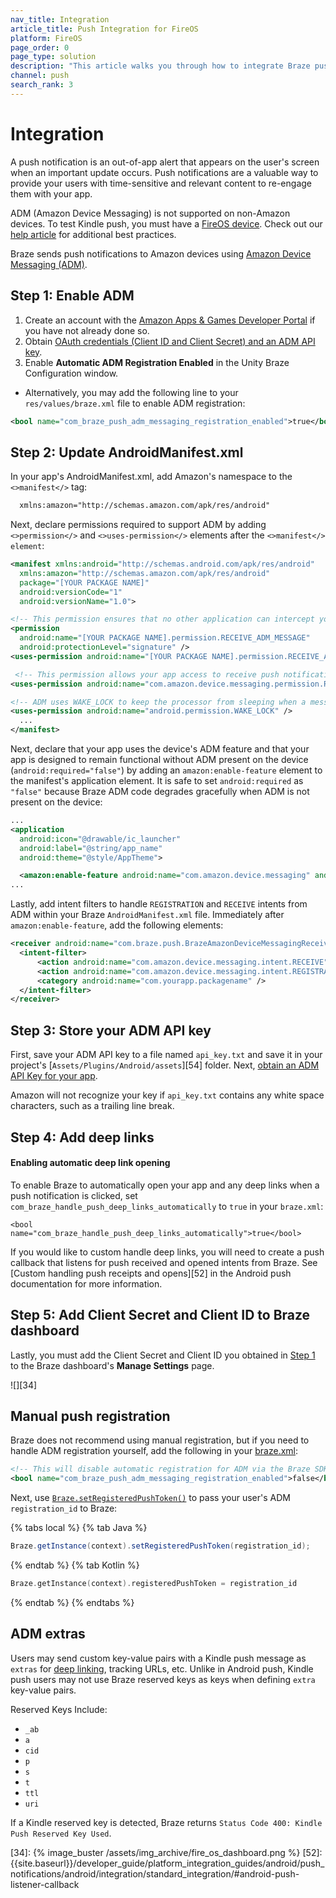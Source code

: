 ```yaml
---
nav_title: Integration
article_title: Push Integration for FireOS
platform: FireOS
page_order: 0
page_type: solution
description: "This article walks you through how to integrate Braze push notifications in your FireOS application."
channel: push
search_rank: 3
---
```


# Integration

A push notification is an out-of-app alert that appears on the user's screen when an important update occurs. Push notifications are a valuable way to provide your users with time-sensitive and relevant content to re-engage them with your app.

ADM (Amazon Device Messaging) is not supported on non-Amazon devices. To test Kindle push, you must have a [FireOS device][32]. Check out our [help article][8] for additional best practices.

Braze sends push notifications to Amazon devices using [Amazon Device Messaging (ADM)][14].

## Step 1: Enable ADM

1. Create an account with the [Amazon Apps & Games Developer Portal][10] if you have not already done so.
2. Obtain [OAuth credentials (Client ID and Client Secret) and an ADM API key][11].
3. Enable **Automatic ADM Registration Enabled** in the Unity Braze Configuration window. 
  - Alternatively, you may add the following line to your `res/values/braze.xml` file to enable ADM registration:

  ```xml
  <bool name="com_braze_push_adm_messaging_registration_enabled">true</bool>
  ```

## Step 2: Update AndroidManifest.xml

In your app's AndroidManifest.xml, add Amazon's namespace to the `<>manifest</>` tag:

```xml
  xmlns:amazon="http://schemas.amazon.com/apk/res/android"
```

Next, declare permissions required to support ADM by adding `<>permission</>` and `<>uses-permission</>` elements after the `<>manifest</> element`:

  ```xml
  <manifest xmlns:android="http://schemas.android.com/apk/res/android"
    xmlns:amazon="http://schemas.amazon.com/apk/res/android"
    package="[YOUR PACKAGE NAME]"
    android:versionCode="1"
    android:versionName="1.0">

  <!-- This permission ensures that no other application can intercept your ADM messages. -->
  <permission
    android:name="[YOUR PACKAGE NAME].permission.RECEIVE_ADM_MESSAGE"
    android:protectionLevel="signature" />
  <uses-permission android:name="[YOUR PACKAGE NAME].permission.RECEIVE_ADM_MESSAGE" />

   <!-- This permission allows your app access to receive push notifications from ADM. -->
  <uses-permission android:name="com.amazon.device.messaging.permission.RECEIVE" />

  <!-- ADM uses WAKE_LOCK to keep the processor from sleeping when a message is received. -->
  <uses-permission android:name="android.permission.WAKE_LOCK" />
    ...
  </manifest>
```

Next, declare that your app uses the device's ADM feature and that your app is designed to remain functional without ADM present on the device (`android:required="false"`) by adding an `amazon:enable-feature` element to the manifest's application element. It is safe to set `android:required` as `"false"` because Braze ADM code degrades gracefully when ADM is not present on the device:

  ```xml
  ...
  <application
    android:icon="@drawable/ic_launcher"
    android:label="@string/app_name"
    android:theme="@style/AppTheme">

    <amazon:enable-feature android:name="com.amazon.device.messaging" android:required="false"/>
  ...
  ```

Lastly, add intent filters to handle `REGISTRATION` and `RECEIVE` intents from ADM within your Braze `AndroidManifest.xml` file. Immediately after `amazon:enable-feature`, add the following elements:

```xml
<receiver android:name="com.braze.push.BrazeAmazonDeviceMessagingReceiver" android:permission="com.amazon.device.messaging.permission.SEND">
  <intent-filter>
      <action android:name="com.amazon.device.messaging.intent.RECEIVE" />
      <action android:name="com.amazon.device.messaging.intent.REGISTRATION" />
      <category android:name="com.yourapp.packagename" />
  </intent-filter>
</receiver>
```

## Step 3: Store your ADM API key

First, save your ADM API key to a file named `api_key.txt` and save it in your project's [`Assets/Plugins/Android/assets`][54] folder. Next, [obtain an ADM API Key for your app][11].

Amazon will not recognize your key if `api_key.txt` contains any white space characters, such as a trailing line break.

## Step 4: Add deep links

#### Enabling automatic deep link opening

To enable Braze to automatically open your app and any deep links when a push notification is clicked, set `com_braze_handle_push_deep_links_automatically` to `true` in your `braze.xml`:

```
<bool name="com_braze_handle_push_deep_links_automatically">true</bool>
```

If you would like to custom handle deep links, you will need to create a push callback that listens for push received and opened intents from Braze. See [Custom handling push receipts and opens][52] in the Android push documentation for more information.

## Step 5: Add Client Secret and Client ID to Braze dashboard

Lastly, you must add the Client Secret and Client ID you obtained in [Step 1][2] to the Braze dashboard's **Manage Settings** page.

![][34]

## Manual push registration

Braze does not recommend using manual registration, but if you need to handle ADM registration yourself, add the following in your [braze.xml][12]:

```xml
<!-- This will disable automatic registration for ADM via the Braze SDK-->
<bool name="com_braze_push_adm_messaging_registration_enabled">false</bool>
```
Next, use [`Braze.setRegisteredPushToken()`](https://appboy.github.io/appboy-android-sdk/kdoc/braze-android-sdk/com.braze/-braze/registered-push-token.html) to pass your user's ADM `registration_id` to Braze:

{% tabs local %}
{% tab Java %}

```java
Braze.getInstance(context).setRegisteredPushToken(registration_id);
```

{% endtab %}
{% tab Kotlin %}

```kotlin
Braze.getInstance(context).registeredPushToken = registration_id
```

{% endtab %}
{% endtabs %}

## ADM extras

Users may send custom key-value pairs with a Kindle push message as `extras` for [deep linking][29], tracking URLs, etc. Unlike in Android push, Kindle push users may not use Braze reserved keys as keys when defining `extra` key-value pairs.

Reserved Keys Include:

- `_ab`
- `a`
- `cid`
- `p`
- `s`
- `t`
- `ttl`
- `uri`

If a Kindle reserved key is detected, Braze returns `Status Code 400: Kindle Push Reserved Key Used`.

[2]: #step-1-enable-adm
[8]: {{site.baseurl}}/developer_guide/platform_integration_guides/android/push_notifications/fireos/troubleshooting/
[10]: https://developer.amazon.com/public
[11]: https://developer.amazon.com/public/apis/engage/device-messaging/tech-docs/02-obtaining-adm-credentials
[12]: https://developer.amazon.com/public/apis/engage/device-messaging/tech-docs/03-setting-up-adm
[14]: https://developer.amazon.com/public/apis/engage/device-messaging
[29]: {{site.baseurl}}/developer_guide/platform_integration_guides/android/advanced_use_cases/deep_linking/
[32]: https://developer.amazon.com/appsandservices/apis/engage/device-messaging/tech-docs/04-integrating-your-app-with-adm
[34]: {% image_buster /assets/img_archive/fire_os_dashboard.png %}
[52]: {{site.baseurl}}/developer_guide/platform_integration_guides/android/push_notifications/android/integration/standard_integration/#android-push-listener-callback

